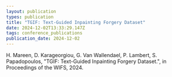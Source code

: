 ```yaml
---
layout: publication
types: publication
title: "TGIF: Text-Guided Inpainting Forgery Dataset"
date: 2024-12-02T13:33:29.147Z
tags: conference_publications
publication_date: 2024-12-02
---
```

H. Mareen, D. Karageorgiou, G. Van Wallendael, P. Lambert, S. Papadopoulos, "TGIF: Text-Guided Inpainting Forgery Dataset.", in Proceedings of the WIFS, 2024.